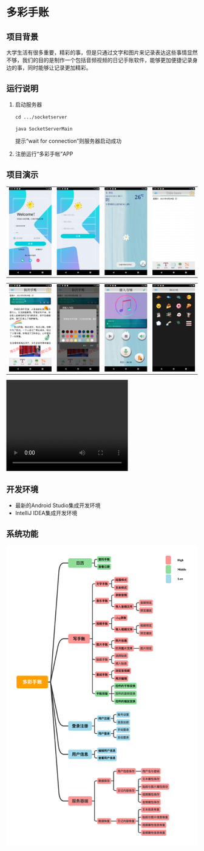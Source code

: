 # 多彩手账

## 项目背景

大学生活有很多重要，精彩的事，但是只通过文字和图片来记录表达这些事情显然不够，我们的目的是制作一个包括音频视频的日记手账软件，能够更加便捷记录身边的事，同时能够让记录更加精彩。

## 运行说明

1. 启动服务器

   `cd .../socketserver` 

   `java SocketServerMain` 

   提示“wait for connection”则服务器启动成功

2. 注册运行“多彩手帐”APP

## 项目演示

<table><tr>
<td><img src=images/1登录.png border=0></td>
<td><img src=images/2注册.png border=0></td>
<td><img src=images/3首页.png border=0></td>
<td><img src=images/4新建手账.png border=0></td>
</tr></table>

<table><tr>
<td><img src=images/5示例手账.png border=0></td>
<td><img src=images/6添加文本.png border=0></td>
<td><img src=images/7添加音频.png border=0></td>
<td><img src=images/8贴纸.png border=0></td>
</tr></table>

<video width="320" height="240" controls>   
	<source src="images/多彩手帐.mp4" type="video/mp4">  
  您的浏览器不支持Video标签。
</video>

## 开发环境

- 最新的Android Studio集成开发环境
- IntelliJ IDEA集成开发环境

## 系统功能

![](images/用户故事.png)



